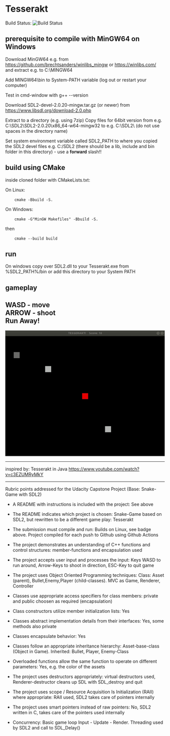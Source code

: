 # Tesserakt

Build Status: ![Build Status](https://github.com/Katzenviech/Tesserakt/workflows/build/badge.svg)
  

  
## prerequisite to compile with MinGW64 on Windows
Download MinGW64 e.g. from https://github.com/brechtsanders/winlibs_mingw or https://winlibs.com/ and extract e.g. to C:\MINGW64

Add MINGW64\bin to System-PATH variable (log out or restart your computer)

Test in cmd-window with g++ --version

Download SDL2-devel-2.0.20-mingw.tar.gz (or newer) from https://www.libsdl.org/download-2.0.php

Extract to a directory (e.g. using 7zip)
Copy files for 64bit version from e.g. C:\SDL2\SDL2-2.0.20\x86_64-w64-mingw32 to e.g. C:\SDL2\  (do not use spaces in the directory name)

Set system environment variable called SDL2_PATH to where you copied the SDL2 devel files
e.g. C:/SDL2 (there should be a lib, include and bin folder in this directory) - use a **forward** slash!!


## build using CMake
inside cloned folder with CMakeLists.txt:

On Linux:
```
    cmake -Bbuild -S.
```

On Windows:
```
    cmake -G"MinGW Makefiles" -Bbuild -S.
```

then
```
    cmake --build build
```

## run
On windows copy over SDL2.dll to your Tesserakt.exe from %SDL2_PATH%/bin or add this directory to your System PATH


## gameplay
WASD - move  
ARROW - shoot  
Run Away!  
----

![tesserakt-gif](https://github.com/Katzenviech/Tesserakt/blob/main/Tesserakt.gif)

----
inspired by:
Tesserakt in Java https://www.youtube.com/watch?v=c3EZUMRyMkY

----
Rubric points addressed for the Udacity Capstone Project (Base: Snake-Game with SDL2)  

* A README with instructions is included with the project: See above
* The README indicates which project is chosen: Snake-Game based on SDL2, but rewritten to be a different game play: Tesserakt  

* The submission must compile and run: Builds on Linux, see badge above. Project compiled for each push to Github using Github Actions
  
* The project demonstrates an understanding of C++ functions and control structures: member-functions and encapsulation used  
* The project accepts user input and processes the input: Keys WASD to run around, Arrow-Keys to shoot in direction, ESC-Key to quit game  

* The project uses Object Oriented Programming techniques: Class: Asset (parent), Bullet,Enemy,Player (child-classes). MVC as Game, Renderer, Controller
* Classes use appropriate access specifiers for class members: private and public choosen as required (encapsulation)
* Class constructors utilize member initialization lists: Yes
* Classes abstract implementation details from their interfaces: Yes, some methods also private
* Classes encapsulate behavior: Yes
* Classes follow an appropriate inheritance hierarchy: Asset-base-class (Object in Game). Inherited: Bullet, Player, Enemy-Class
* Overloaded functions allow the same function to operate on different parameters: Yes, e.g. the color of the assets  

* The project uses destructors appropriately: virtual destructors used, Renderer-destructor cleans up SDL with SDL_destroy and quit 
* The project uses scope / Resource Acquisition Is Initialization (RAII) where appropriate: RAII used, SDL2 takes care of pointers internally
* The project uses smart pointers instead of raw pointers: No, SDL2 written in C, takes care of the pointers used internally

* Concurrency: Basic game loop Input - Update - Render. Threading used by SDL2 and call to SDL_Delay()  


